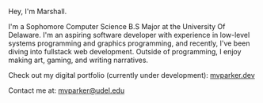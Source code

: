 Hey, I'm Marshall.

I'm a Sophomore Computer Science B.S Major at the University Of Delaware. I'm an aspiring software developer with experience in low-level systems programming and graphics programming, and recently, I've been diving into fullstack web development. Outside of programming, I enjoy making art, gaming, and writing narratives.

Check out my digital portfolio (currently under development): [mvparker.dev](https://mvparker.dev/)


Contact me at: mvparker@udel.edu

 <!--

🗣️ Languages:
<p align="left">
  <img src="https://upload.wikimedia.org/wikipedia/commons/3/35/The_C_Programming_Language_logo.svg"                                                            alt="C"              height="40" style="vertical-align:top; margin:4px">
  <img src="https://upload.wikimedia.org/wikipedia/commons/thumb/1/18/ISO_C%2B%2B_Logo.svg/1067px-ISO_C%2B%2B_Logo.svg.png"                                     alt="Cpp"            height="40" style="vertical-align:top; margin:4px">
  <img src="https://developer.fedoraproject.org/static/logo/csharp.png"                                                                                         alt="Csharp"         height="40" style="vertical-align:top; margin:4px">
  <img src="https://cdn-icons-png.flaticon.com/512/226/226777.png"                                                                                              alt="Java"           height="40" style="vertical-align:top; margin:4px">
  <img src="https://upload.wikimedia.org/wikipedia/commons/thumb/4/4c/Typescript_logo_2020.svg/2048px-Typescript_logo_2020.svg.png"                             alt="TypeScript"     height="40" style="vertical-align:top; margin:4px">
  <img src="https://raw.githubusercontent.com/github/explore/80688e429a7d4ef2fca1e82350fe8e3517d3494d/topics/javascript/javascript.png"                         alt="Javascript"     height="40" style="vertical-align:top; margin:4px">
  
  <img src="https://upload.wikimedia.org/wikipedia/commons/thumb/a/a7/React-icon.svg/1150px-React-icon.svg.png"                                                 alt="React"          height="40" style="vertical-align:top; margin:4px">
  <img src="https://upload.wikimedia.org/wikipedia/commons/thumb/1/1f/WebAssembly_Logo.svg/1200px-WebAssembly_Logo.svg.png"                                     alt="WASM"           height="40" style="vertical-align:top; margin:4px">

  <img src="https://timgjones.gallerycdn.vsassets.io/extensions/timgjones/hlsltoolsforvisualstudio/1.1.304/1648221933209/Microsoft.VisualStudio.Services.Icons.Default" alt="HLSL"   height="40" style="vertical-align:top; margin:4px">
  <img src="https://cdn0.iconfinder.com/data/icons/social-network-9/50/22-512.png"                                                                              alt="HTML"           height="40" style="vertical-align:top; margin:4px">
  <img src="https://cdn1.iconfinder.com/data/icons/social-media-logos-7/64/css-3-512.png"                                                                       alt="CSS"            height="40" style="vertical-align:top; margin:4px">
  <img src="https://upload.wikimedia.org/wikipedia/commons/thumb/c/cf/Lua-Logo.svg/2048px-Lua-Logo.svg.png"                                                     alt="Lua"            height="40" style="vertical-align:top; margin:4px">
  <img src="https://raw.githubusercontent.com/github/explore/80688e429a7d4ef2fca1e82350fe8e3517d3494d/topics/python/python.png"                                 alt="Python"         height="40" style="vertical-align:top; margin:4px">
  <img src="https://i.pcmag.com/imagery/articles/076EJD6ldKinKtfhXbP4ApO-1..v1569485158.gif"                                                                    alt="ARMv8"          height="40" style="vertical-align:top; margin:4px">
</p>
🧰 Tools:
<p align="left">
  <img src="https://upload.wikimedia.org/wikipedia/commons/thumb/2/2c/Visual_Studio_Icon_2022.svg/1200px-Visual_Studio_Icon_2022.svg.png"                       alt="MSVC"       height="40" style="vertical-align:top; margin:4px">
  <img src="https://upload.wikimedia.org/wikipedia/commons/thumb/9/9a/Visual_Studio_Code_1.35_icon.svg/512px-Visual_Studio_Code_1.35_icon.svg.png"              alt="VS Code"       height="40" style="vertical-align:top; margin:4px">
  <img src="https://upload.wikimedia.org/wikipedia/commons/thumb/9/9c/IntelliJ_IDEA_Icon.svg/2048px-IntelliJ_IDEA_Icon.svg.png"                                 alt="IntelliJ"       height="40" style="vertical-align:top; margin:4px">
  <img src="https://upload.wikimedia.org/wikipedia/commons/thumb/4/4f/Icon-Vim.svg/2048px-Icon-Vim.svg.png"                                                     alt="Vim"       height="40" style="vertical-align:top; margin:4px">
  <img src="https://upload.wikimedia.org/wikipedia/commons/thumb/e/ef/CMake_logo.svg/2048px-CMake_logo.svg.png"                                                 alt="CMake"       height="40" style="vertical-align:top; margin:4px">
  <img src="https://upload.wikimedia.org/wikipedia/commons/thumb/3/3f/Git_icon.svg/2048px-Git_icon.svg.png"                                                     alt="Git"       height="40" style="vertical-align:top; margin:4px">
  <img src="https://cdn.worldvectorlogo.com/logos/git-bash.svg"                                                                                                 alt="GitBash"       height="40" style="vertical-align:top; margin:4px">
  <img src="https://upload.wikimedia.org/wikipedia/commons/9/91/Octicons-mark-github.svg"                                                                       alt="GitHub"       height="40" style="vertical-align:top; margin:4px">
</p>
🏗️ Frameworks:
<p align="left">
  <img src="https://upload.wikimedia.org/wikipedia/commons/thumb/e/ef/CMake_logo.svg/2048px-CMake_logo.svg.png"                                                 alt="CMake"       height="40" style="vertical-align:top; margin:4px">
  <img src="https://flecs-hub.gallerycdn.vsassets.io/extensions/flecs-hub/flecs-lang/1.0.3/1663375405699/Microsoft.VisualStudio.Services.Icons.Default"         alt="FLECS"       height="40" style="vertical-align:top; margin:4px">
  <img src="https://upload.wikimedia.org/wikipedia/commons/thumb/9/95/Box2D_logo.svg/1200px-Box2D_logo.svg.png"                                                 alt="Box2D"       height="40" style="vertical-align:top; margin:4px">
  <img src="https://raw.githubusercontent.com/iiiypuk/rpi-icon/master/raspberry-pi-logo_resized_256.png"                                                        alt="RaspberryPI"       height="40" style="vertical-align:top; margin:4px">
  <img src="https://cdn.worldvectorlogo.com/logos/arduino-1.svg"                                                                                                alt="Arduino"       height="40" style="vertical-align:top; margin:4px">
  
  <img src="https://upload.wikimedia.org/wikipedia/commons/e/e9/Opengl-logo.svg"                                                                                alt="OpenGL"       height="40" style="vertical-align:top; margin:4px">
  <img src="https://images.nvidia.com/geforce-com/international/images/the-talos-principle/vulkan-logo-featuredmain.png"                                        alt="Vulkan"       height="40" style="vertical-align:top; margin:4px">
  <img src="https://user-images.githubusercontent.com/22580992/123097191-e198b480-d3fd-11eb-903c-4c267f59fac1.png"                                              alt="PROS"       height="40" style="vertical-align:top; margin:4px">
  <img src="https://cdn-icons-png.flaticon.com/512/5969/5969346.png"                                                                                            alt="Unity"       height="40" style="vertical-align:top; margin:4px">
  <img src="https://godotengine.org/assets/press/icon_color.png"                                                                                                alt="Godot"       height="40" style="vertical-align:top; margin:4px">
</p>
-->

